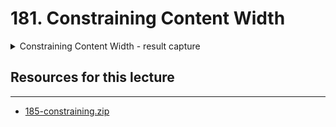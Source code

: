 # 181. Constraining Content Width

<details>
  <summary>Constraining Content Width - result capture</summary>


`components/Layout.js`
```
import React from "react";
import { Container } from "semantic-ui-react";
import Header from "./Header";

const Layout = (props) => {
  return (
    <div>
      <Container>
        <Header />
        {props.children}
      </Container>
    </div>
  );
};
export default Layout;

```

`components/Header.js`
```
import React from "react";
import { Menu } from "semantic-ui-react";

const Header = () => {
  return (
    <Menu style={{ marginTop: "10px" }}>
      <Menu.Item>CrowdCoin</Menu.Item>

      <Menu.Menu position="right">
        <Menu.Item>Campaigns</Menu.Item>
        <Menu.Item>+</Menu.Item>
      </Menu.Menu>
    </Menu>
  );
};

export default Header;

```

![181.1_Constraining-Content-Width.png](../imgs/181.1_Constraining-Content-Width.png)
---
![180.1_Assembling-a-Header.png](../imgs/180.1_Assembling-a-Header.png)
---
</details>

##  Resources for this lecture

---

-   [185-constraining.zip](https://beatlesm.s3.us-west-1.amazonaws.com/ethereum-and-solidity-complete-developer-guide/185-constraining.zip)